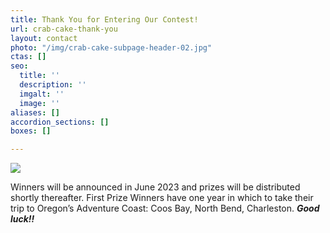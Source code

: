 ```yaml
---
title: Thank You for Entering Our Contest!
url: crab-cake-thank-you
layout: contact
photo: "/img/crab-cake-subpage-header-02.jpg"
ctas: []
seo:
  title: ''
  description: ''
  imgalt: ''
  image: ''
aliases: []
accordion_sections: []
boxes: []

---
```

![](/img/thankyou-graphic-icon.png)

Winners will be announced in June 2023 and prizes will be distributed shortly thereafter. First Prize Winners have one year in which to take their trip to Oregon’s Adventure Coast: Coos Bay, North Bend, Charleston. **_Good luck!!_**